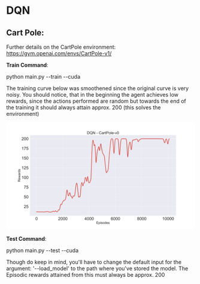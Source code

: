 # DQN

## Cart Pole: 

Further details on the CartPole environment: https://gym.openai.com/envs/CartPole-v1/

**Train Command**:

python main.py --train --cuda

The training curve below was smoothened since the original curve is very noisy. You should notice, that in the beginning the agent achieves low rewards, since the actions performed are random but towards the end of the training it should always attain approx. 200 (this solves the environment)

![](images/DQN_CartPole-v0.svg)

**Test Command**:

python main.py --test --cuda

Though do keep in mind, you'll have to change the default input for the argument: '--load_model' to the path where you've stored the model. The Episodic rewards attained from this must always be approx. 200
